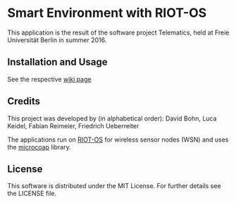 # Smart Environment with RIOT-OS

This application is the result of the software project Telematics, held at Freie Universität Berlin in summer 2016.

## Installation and Usage

See the respective [wiki page](https://github.com/fridalufa/smart-environment/wiki/Setup)

## Credits

This project was developed by (in alphabetical order): David Bohn, Luca Keidel, Fabian Reimeier, Friedrich Ueberreiter

The applications run on [RIOT-OS](https://github.com/RIOT-OS/RIOT) for wireless sensor nodes (WSN) and uses the [microcoap](https://github.com/1248/microcoap) library.

## License

This software is distributed under the MIT License. For further details see the LICENSE file.